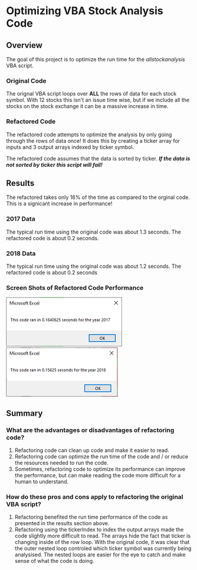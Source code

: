 # Optimizing VBA Stock Analysis Code

## Overview
The goal of this project is to optimize the run time for the *allstockanalysis* VBA script.

### Original Code
The orignal VBA script loops over **ALL** the rows of data for each stock symbol. With 12 stocks this isn't an issue time wise, but if we include all the stocks on the stock exchange it can be a massive increase in time.

### Refactored Code
The refactored code attempts to optimize the analysis by only going through the rows of data once! It does this by creating a ticker array for inputs and 3 output arrays indexed by ticker symbol.

The refactored code assumes that the data is sorted by ticker. ***If the data is not sorted by ticker this script will fail!***

## Results

The refactored takes only 16% of the time as compared to the orginal code. This is a signicant increase in performance!

### 2017 Data
The typical run time using the original code was about 1.3 seconds. The refactored code is about 0.2 seconds.
### 2018 Data
The typical run time using the original code was about 1.2 seconds. The refactored code is about 0.2 seconds

### Screen Shots of Refactored Code Performance
![2017 Run Time](./Resources/VBA_Challenge_2017.png)
![2018 Run Time](./Resources/VBA_Challenge_2018.png)
## Summary
### What are the advantages or disadvantages of refactoring code?
1. Refactoring code can clean up code and make it easier to read.
2. Refactoring code can optimize the run time of the code and / or reduce the resources needed to run the code.
3. Sometimes, refactoring code to optimize its performance can improve the performance, but can make reading the code more difficult for a human to understand.
### How do these pros and cons apply to refactoring the original VBA script?
1. Refactoring benefited the run time performance of the code as presented in the results section above.
2. Refactoring using the tickerIndex to index the output arrays made the code slightly more difficult to read. The arrays hide the fact that ticker is changing inside of the row loop. With the original code, it was clear that the outer nested loop controled which ticker symbol was currently being analysised. The nested loops are easier for the eye to catch and make sense of what the code is doing.
